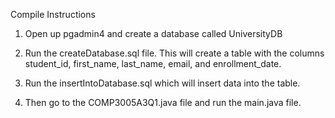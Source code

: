 Compile Instructions

1. Open up pgadmin4 and create a database called UniversityDB

2. Run the createDatabase.sql file. This will create a table with the columns student_id, first_name, last_name, email, and enrollment_date.

3. Run the insertIntoDatabase.sql which will insert data into the table.

4. Then go to the COMP3005A3Q1.java file and run the main.java file.
